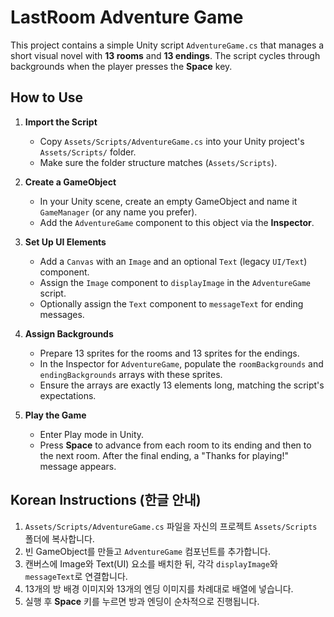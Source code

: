 # LastRoom Adventure Game

This project contains a simple Unity script `AdventureGame.cs` that manages a short visual novel with **13 rooms** and **13 endings**. The script cycles through backgrounds when the player presses the **Space** key.

## How to Use

1. **Import the Script**
   - Copy `Assets/Scripts/AdventureGame.cs` into your Unity project's `Assets/Scripts/` folder.
   - Make sure the folder structure matches (`Assets/Scripts`).

2. **Create a GameObject**
   - In your Unity scene, create an empty GameObject and name it `GameManager` (or any name you prefer).
   - Add the `AdventureGame` component to this object via the **Inspector**.

3. **Set Up UI Elements**
   - Add a `Canvas` with an `Image` and an optional `Text` (legacy `UI/Text`) component.
   - Assign the `Image` component to `displayImage` in the `AdventureGame` script.
   - Optionally assign the `Text` component to `messageText` for ending messages.

4. **Assign Backgrounds**
   - Prepare 13 sprites for the rooms and 13 sprites for the endings.
   - In the Inspector for `AdventureGame`, populate the `roomBackgrounds` and `endingBackgrounds` arrays with these sprites.
   - Ensure the arrays are exactly 13 elements long, matching the script's expectations.

5. **Play the Game**
   - Enter Play mode in Unity.
   - Press **Space** to advance from each room to its ending and then to the next room. After the final ending, a "Thanks for playing!" message appears.

## Korean Instructions (한글 안내)

1. `Assets/Scripts/AdventureGame.cs` 파일을 자신의 프로젝트 `Assets/Scripts` 폴더에 복사합니다.
2. 빈 GameObject를 만들고 `AdventureGame` 컴포넌트를 추가합니다.
3. 캔버스에 Image와 Text(UI) 요소를 배치한 뒤, 각각 `displayImage`와 `messageText`로 연결합니다.
4. 13개의 방 배경 이미지와 13개의 엔딩 이미지를 차례대로 배열에 넣습니다.
5. 실행 후 **Space** 키를 누르면 방과 엔딩이 순차적으로 진행됩니다.


